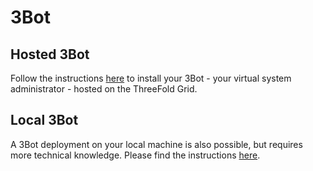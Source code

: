 # 3Bot

## Hosted 3Bot 

Follow the instructions [here](3bot_deployer) to install your 3Bot - your virtual system administrator - hosted on the ThreeFold Grid.

## Local 3Bot

A 3Bot deployment on your local machine is also possible, but requires more technical knowledge. Please find the instructions [here](https://threefoldtech.github.io/js-sdk/wiki/#/./quick_start). 
